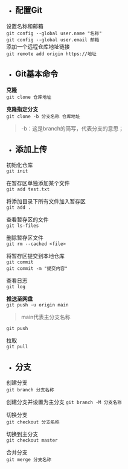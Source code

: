  + ## <b>配置Git</b>

设置名称和邮箱  
`git config --global user.name "名称"`  
`git config --global user.email 邮箱 `  
添加一个远程仓库地址链接  
` git remote add origin https://地址 `

 + ## <b>Git基本命令</b>

  <b>克隆</b>   
   ` git clone 仓库地址 `  

  <b>克隆指定分支</b>   
  ` git clone -b 分支名称 仓库地址 `   
   >-b：这是branch的简写，代表分支的意思；

+ ## <b>添加上传</b>

初始化仓库  
`git init`

在暂存区单独添加某个文件    
` git add test.txt `

将添加目录下所有文件加入暂存区  
` git add . `

查看暂存区的文件  
` git ls-files ` 

删除暂存区文件  
` git rm --cached <file> `

将暂存区提交到本地仓库  
`git commit`  
` git commit -m "提交内容" `

查看日志  
` git log `

<b>推送至网盘</b>  
` git push -u origin main `
> main代表主分支名称  

` git push `

拉取  
` git pull `


+ ## <b>分支</b>

创建分支  
` git branch 分支名称 `  

创建分支并设置为主分支
` git branch -M 分支名称 `

切换分支  
` git checkout 分支名称 `

切换到主分支  
` git checkout master `

合并分支  
` git merge 分支名称 `